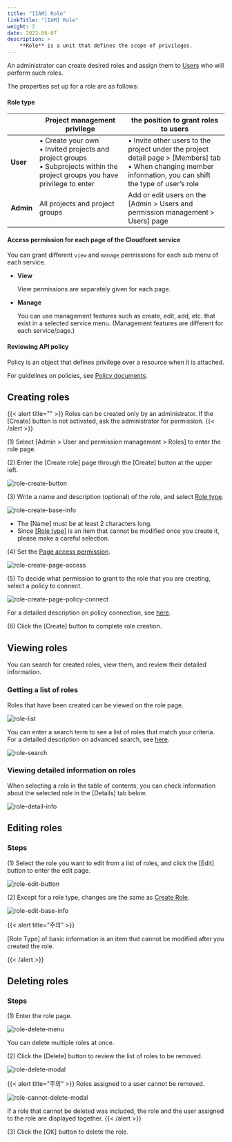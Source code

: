 ```yaml
---
title: "[IAM] Role"
linkTitle: "[IAM] Role"
weight: 2
date: 2022-06-07
description: >
    **Role** is a unit that defines the scope of privileges.
---
```


An administrator can create desired roles and assign them to [Users](/docs/guides/administration/iam-user/) who will perform such roles.

The properties set up for a role are as follows:

#### Role type

| | Project management privilege | the position to grant roles to users |
| --- | --- | --- |
| **User** | • Create your own <br/>• Invited projects and project groups<br/>• Subprojects within the project groups you have privilege to enter | • Invite other users to the project under the project detail page > [Members] tab<br/>• When changing member information, you can shift the type of user’s role |
| **Admin** | All projects and project groups | Add or edit users on the [Admin > Users and permission management > Users] page |

#### Access permission for each page of the Cloudforet service

You can grant different `view` and `manage` permissions for each sub menu of each service.

- **View**

  View permissions are separately given for each page.

- **Manage**

  You can use management features such as create, edit, add, etc. that exist in a selected service menu. (Management features are different for each service/page.)


#### Reviewing API policy

Policy is an object that defines privilege over a resource when it is attached.

For guidelines on policies, see [Policy documents](/docs/guides/administration/iam-policy).

## Creating roles

{{< alert title="" >}}
Roles can be created only by an administrator. If the [Create] button is not activated, ask the administrator for permission.
{{< /alert >}}




(1) Select [Admin > User and permission management > Roles] to enter the role page.

(2) Enter the [Create role] page through the [Create] button at the upper left.

![role-create-button](/docs/guides/administration/iam-role-img/role-create-button.png)

(3) Write a name and description (optional) of the role, and select [Role type](/docs/guides/administration/iam-role/#role-type).

![role-create-base-info](/docs/guides/administration/iam-role-img/role-create-base-info.png)

- The [Name] must be at least 2 characters long.
- Since [[Role type]](/docs/guides/administration/iam-role/#role-role-type) is an item that cannot be modified once you create it, please make a careful selection.

(4) Set the [Page access permission](/docs/guides/administration/iam-role/#Cloudforet-service-per-page-access-permission).

![role-create-page-access](/docs/guides/administration/iam-role-img/role-create-page-access.png)

(5) To decide what permission to grant to the role that you are creating, select a policy to connect.

![role-create-page-policy-connect](/docs/guides/administration/iam-role-img/role-create-page-policy-connect.png)


For a detailed description on policy connection, see [here](/docs/guides/administration/iam-role/#api-policy-connection).

(6) Click the [Create] button to complete role creation.

## Viewing roles

You can search for created roles, view them, and review their detailed information.

### Getting a list of roles

Roles that have been created can be viewed on the role page.

![role-list](/docs/guides/administration/iam-role-img/role-list.png)

You can enter a search term to see a list of roles that match your criteria. For a detailed description on advanced search, see [here](/docs/guides/advanced/search/).

![role-search](/docs/guides/administration/iam-role-img/role-search.png)

### Viewing detailed information on roles

When selecting a role in the table of contents, you can check information about the selected role in the [Details] tab below.

![role-detail-info](/docs/guides/administration/iam-role-img/role-detail-info.png)

## Editing roles

### Steps

(1) Select the role you want to edit from a list of roles, and click the [Edit] button to enter the edit page.

![role-edit-button](/docs/guides/administration/iam-role-img/role-edit-button.png)

(2) Except for a role type, changes are the same as [Create Role](/docs/guides/administration/iam-role/#role-creating).

![role-edit-base-info](/docs/guides/administration/iam-role-img/role-edit-base-info.png)

{{< alert title="주의" >}}

[Role Type] of basic information is an item that cannot be modified after you created the role.

{{< /alert >}}


## Deleting roles

### Steps

(1) Enter the role page.

![role-delete-menu](/docs/guides/administration/iam-role-img/role-delete-menu.png)

You can delete multiple roles at once.

(2) Click the [Delete] button to review the list of roles to be removed.

![role-delete-modal](/docs/guides/administration/iam-role-img/role-delete-modal.png)

{{< alert title="주의" >}}
Roles assigned to a user cannot be removed.

![role-cannot-delete-modal](/docs/guides/administration/iam-role-img/role-cannot-delete-modal.png)

If a role that cannot be deleted was included, the role and the user assigned to the role are displayed together.
{{< /alert >}}

(3) Click the [OK] button to delete the role.
